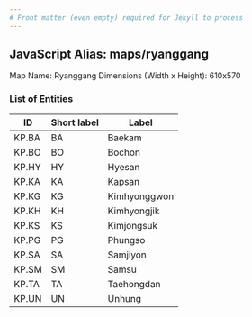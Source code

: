 ```yaml
---
# Front matter (even empty) required for Jekyll to process
---
```


## JavaScript Alias: maps/ryanggang

Map Name: Ryanggang
Dimensions (Width x Height): 610x570





### List of Entities

ID | Short label | Label
---|---|---|
KP.BA|BA|Baekam
KP.BO|BO|Bochon
KP.HY|HY|Hyesan
KP.KA|KA|Kapsan
KP.KG|KG|Kimhyonggwon
KP.KH|KH|Kimhyongjik
KP.KS|KS|Kimjongsuk
KP.PG|PG|Phungso
KP.SA|SA|Samjiyon
KP.SM|SM|Samsu
KP.TA|TA|Taehongdan
KP.UN|UN|Unhung